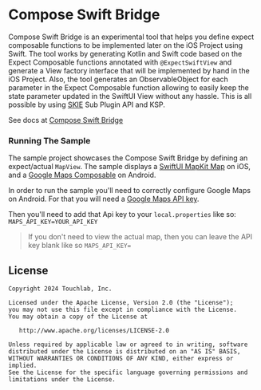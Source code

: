 # Compose Swift Bridge

Compose Swift Bridge is an experimental tool that helps you define expect composable functions to be
implemented later on the iOS Project using Swift. The tool works by generating Kotlin and Swift code
based on the Expect Composable functions annotated with `@ExpectSwiftView` and generate a View factory interface that will be implemented
by hand in the iOS Project. Also, the tool generates an ObservableObject for each parameter in the Expect Composable function
allowing to easily keep the state parameter updated in the SwiftUI View without any hassle. This is all possible by using [SKIE](https://skie.touchlab.co/) Sub Plugin API and KSP.

See docs at [Compose Swift Bridge](https://touchlab.co/composeswiftbridge)

### Running The Sample

The sample project showcases the Compose Swift Bridge by defining an expect/actual `MapView`. The
sample displays a [SwiftUI MapKit Map](https://developer.apple.com/documentation/mapkit/mapkit_for_swiftui) on iOS, 
and a [Google Maps Composable](https://github.com/googlemaps/android-maps-compose) on Android.

In order to run the sample you'll need to correctly configure Google Maps on Android. 
For that you will need a [Google Maps API key](https://developers.google.com/maps/documentation/android-sdk/get-api-key).

Then you'll need to add that Api key to your `local.properties` like so:
```MAPS_API_KEY=YOUR_API_KEY```

> If you don't need to view the actual map, then you can leave the API key blank like so `MAPS_API_KEY=`


## License

```
Copyright 2024 Touchlab, Inc.

Licensed under the Apache License, Version 2.0 (the "License");
you may not use this file except in compliance with the License.
You may obtain a copy of the License at

   http://www.apache.org/licenses/LICENSE-2.0

Unless required by applicable law or agreed to in writing, software
distributed under the License is distributed on an "AS IS" BASIS,
WITHOUT WARRANTIES OR CONDITIONS OF ANY KIND, either express or implied.
See the License for the specific language governing permissions and
limitations under the License.
```